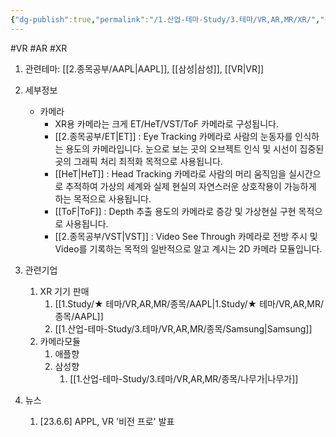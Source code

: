 ```yaml
---
{"dg-publish":true,"permalink":"/1.산업-테마-Study/3.테마/VR,AR,MR/XR/","created":"2024-11-20T21:02:29.917+09:00","updated":"2025-07-10T10:44:22.050+09:00"}
---
```


#VR #AR #XR


1. 관련테마: [[2.종목공부/AAPL\|AAPL]], [[삼성\|삼성]], [[VR\|VR]]





2. 세부정보
	- 카메라
		- XR용 카메라는 크게 ET/HeT/VST/ToF 카메라로 구성됩니다.
		- [[2.종목공부/ET\|ET]] : Eye Tracking 카메라로 사람의 눈동자를 인식하는 용도의 카메라입니다. 눈으로 보는 곳의 오브젝트 인식 및 시선이 집중된 곳의 그래픽 처리 최적화 목적으로 사용됩니다.
		- [[HeT\|HeT]] : Head Tracking 카메라로 사람의 머리 움직임을 실시간으로 추적하여 가상의 세계와 실제 현실의 자연스러운 상호작용이 가능하게 하는 목적으로 사용됩니다.
		- [[ToF\|ToF]] : Depth 추출 용도의 카메라로 증강 및 가상현실 구현 목적으로 사용됩니다.
		- [[2.종목공부/VST\|VST]] : Video See Through 카메라로 전방 주시 및 Video를 기록하는 목적의 일반적으로 알고 계시는 2D 카메라 모듈입니다.



3. 관련기업
	1. XR 기기 판매
		1. [[1.Study/★ 테마/VR,AR,MR/종목/AAPL\|1.Study/★ 테마/VR,AR,MR/종목/AAPL]]
		2. [[1.산업-테마-Study/3.테마/VR,AR,MR/종목/Samsung\|Samsung]]
	2. 카메라모듈
		1. 애플향
		2. 삼성향
			1. [[1.산업-테마-Study/3.테마/VR,AR,MR/종목/나무가\|나무가]]




4. 뉴스
	1. [23.6.6] APPL, VR '비전 프로' 발표